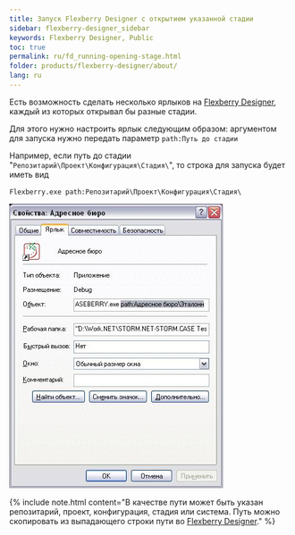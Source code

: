 ```yaml
---
title: Запуск Flexberry Designer с открытием указанной стадии
sidebar: flexberry-designer_sidebar
keywords: Flexberry Designer, Public
toc: true
permalink: ru/fd_running-opening-stage.html
folder: products/flexberry-designer/about/
lang: ru
---
```


Есть возможность сделать несколько ярлыков на [Flexberry Designer](fd_flexberry-designer.html), каждый из которых открывал бы разные стадии.

Для этого нужно настроить ярлык следующим образом: аргументом для запуска нужно передать параметр `path:Путь до стадии`

Например, если путь до стадии "`Репозитарий\Проект\Конфигурация\Стадия\`", то строка для запуска будет иметь вид

```
Flexberry.exe path:Репозитарий\Проект\Конфигурация\Стадия\
```

![](/images/pages/products/flexberry-designer/about/path.JPG)

{% include note.html content="В качестве пути может быть указан репозитарий, проект, конфигурация, стадия или система. Путь можно скопировать из выпадающего строки пути во [Flexberry Designer](fd_flexberry-designer.html)." %}

